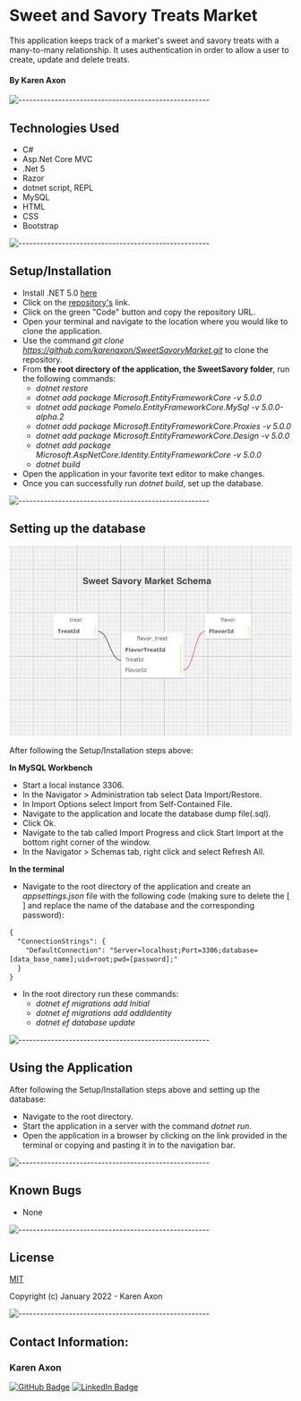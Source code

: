 # Sweet and Savory Treats Market
This application keeps track of a market's sweet and savory treats with a many-to-many relationship. It uses authentication in order to allow a user to create, update and delete treats. 

#### By Karen Axon

![-----------------------------------------------------](https://raw.githubusercontent.com/andreasbm/readme/master/assets/lines/aqua.png)

## Technologies Used
* C#
* Asp.Net Core MVC
* .Net 5
* Razor
* dotnet script, REPL
* MySQL
* HTML
* CSS
* Bootstrap

![-----------------------------------------------------](https://raw.githubusercontent.com/andreasbm/readme/master/assets/lines/aqua.png)

## Setup/Installation 
* Install .NET 5.0 [here](https://dotnet.microsoft.com/en-us/download/dotnet/5.0)
* Click on the [repository's](https://github.com/karenaxon/SweetSavoryMarket.git) link.
* Click on the green "Code" button and copy the repository URL.
* Open your terminal and navigate to the location where you would like to clone the application.
* Use the command _git clone https://github.com/karenaxon/SweetSavoryMarket.git_ to clone the repository.
* From **the root directory of the application, the SweetSavory folder**, run the following commands:
  - _dotnet restore_
  - _dotnet add package Microsoft.EntityFrameworkCore -v 5.0.0_ 
  - _dotnet add package Pomelo.EntityFrameworkCore.MySql -v 5.0.0-alpha.2_
  - _dotnet add package Microsoft.EntityFrameworkCore.Proxies -v 5.0.0_		
  - _dotnet add package Microsoft.EntityFrameworkCore.Design -v 5.0.0_
  - _dotnet add package Microsoft.AspNetCore.Identity.EntityFrameworkCore -v 5.0.0_
  -  _dotnet build_		
* Open the application in your favorite text editor to make changes.
* Once you can successfully run _dotnet build_, set up the database.


![-----------------------------------------------------](https://raw.githubusercontent.com/andreasbm/readme/master/assets/lines/aqua.png)


## Setting up the database

![Alt text](SweetSavory/wwwroot/images/db.schema.jpg?raw=true "Title")

After following the Setup/Installation steps above:

**In MySQL Workbench**
* Start a local instance 3306.
* In the Navigator > Administration tab select Data Import/Restore.
* In Import Options select Import from Self-Contained File.
* Navigate to the application and locate the database dump file(.sql).
* Click Ok.
* Navigate to the tab called Import Progress and click Start Import at the bottom right corner of the window.
* In the Navigator > Schemas tab, right click and select Refresh All.
  
**In the terminal**
* Navigate to the root directory of the application and create an _appsettings.json_ file with the following code (making sure to delete the [ ] and replace the name of the database and the corresponding password):
```
{
  "ConnectionStrings": {
    "DefaultConnection": "Server=localhost;Port=3306;database=[data_base_name];uid=root;pwd=[password];"
  }
}
```
* In the root directory run these commands:
  - _dotnet ef migrations add Initial_
  - _dotnet ef migrations add addIdentity_
  - _dotnet ef database update_

![-----------------------------------------------------](https://raw.githubusercontent.com/andreasbm/readme/master/assets/lines/aqua.png)


## Using the Application
After following the Setup/Installation steps above and setting up the database: 
  * Navigate to the root directory.
  * Start the application in a server with the command _dotnet run_.
  * Open the application in a browser by clicking on the link provided in the terminal or copying and pasting it in to the navigation bar. 	

![-----------------------------------------------------](https://raw.githubusercontent.com/andreasbm/readme/master/assets/lines/aqua.png)

## Known Bugs
* None

![-----------------------------------------------------](https://raw.githubusercontent.com/andreasbm/readme/master/assets/lines/aqua.png)

## License

[MIT](https://choosealicense.com/licenses/mit/)

Copyright (c) January 2022 - Karen Axon

![-----------------------------------------------------](https://raw.githubusercontent.com/andreasbm/readme/master/assets/lines/aqua.png)


## Contact Information:

<h3>Karen Axon</h3>

[![GitHub Badge](https://img.shields.io/badge/GitHub-100000?style=for-the-badge&logo=github&logoColor=white)](https://github.com/karenaxon)
[![LinkedIn Badge](https://img.shields.io/badge/LinkedIn-0077B5?style=for-the-badge&logo=linkedin&logoColor=white)](https://www.linkedin.com/in/kaxon)
